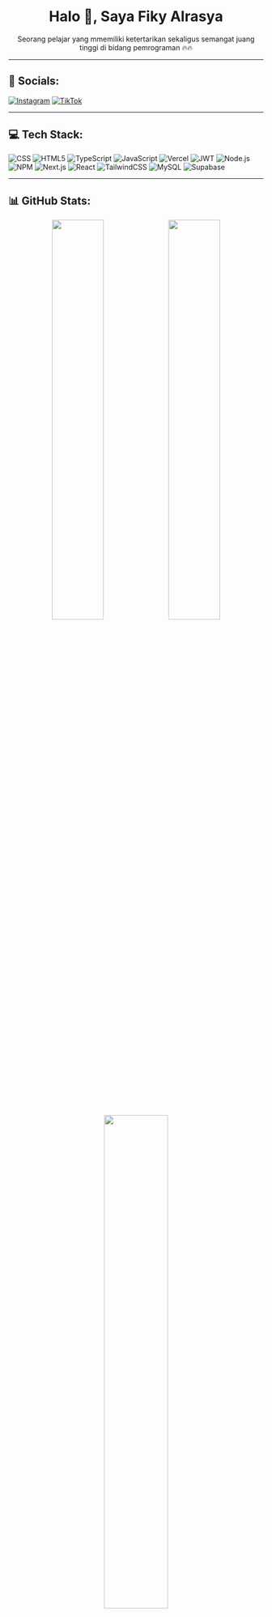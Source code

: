 <h1 align="center">Halo 👋, Saya Fiky Alrasya</h1>
<p align="center">Seorang pelajar yang mmemiliki ketertarikan sekaligus semangat juang tinggi di bidang pemrograman 🔥🔥</p>

---

## 🔗 Socials:
[![Instagram](https://img.shields.io/badge/-Instagram-E4405F?style=flat-square&logo=instagram&logoColor=white)](https://instagram.com/kyyntseph)
[![TikTok](https://img.shields.io/badge/-TikTok-000000?style=flat-square&logo=tiktok&logoColor=white)](https://tiktok.com/@razzky.98)

---

## 💻 Tech Stack:

![CSS](https://img.shields.io/badge/CSS-1572B6?style=flat&logo=css&logoColor=white)
![HTML5](https://img.shields.io/badge/HTML5-E34F26?style=flat&logo=html5&logoColor=white)
![TypeScript](https://img.shields.io/badge/TypeScript-007ACC?style=flat&logo=typescript&logoColor=white)
![JavaScript](https://img.shields.io/badge/JavaScript-F7DF1E?style=flat&logo=javascript&logoColor=black)
![Vercel](https://img.shields.io/badge/Vercel-000000?style=flat&logo=vercel&logoColor=white)
![JWT](https://img.shields.io/badge/JWT-000000?style=flat&logo=jsonwebtokens&logoColor=white)
![Node.js](https://img.shields.io/badge/Node.js-339933?style=flat&logo=nodedotjs&logoColor=white)
![NPM](https://img.shields.io/badge/NPM-CB3837?style=flat&logo=npm&logoColor=white)
![Next.js](https://img.shields.io/badge/Next.js-000000?style=flat&logo=nextdotjs&logoColor=white)
![React](https://img.shields.io/badge/React-20232A?style=flat&logo=react&logoColor=61DAFB)
![TailwindCSS](https://img.shields.io/badge/TailwindCSS-38B2AC?style=flat&logo=tailwind-css&logoColor=white)
![MySQL](https://img.shields.io/badge/MySQL-4479A1?style=flat&logo=mysql&logoColor=white)
![Supabase](https://img.shields.io/badge/Supabase-3ECF8E?style=flat&logo=supabase&logoColor=white)

---

## 📊 GitHub Stats:

<p align="center">
  <img src="https://github-readme-stats.vercel.app/api?username=yourusername&show_icons=true&theme=dark&hide_border=true" width="45%" />
  <img src="https://github-readme-streak-stats.herokuapp.com/?user=Firegame2254theme=dark&hide_border=true" width="45%" />
</p>

<p align="center">
  <img src="https://github-readme-stats.vercel.app/api/top-langs/?username=Firegame224&layout=compact&theme=dark&hide_border=true" width="50%" />
</p>

